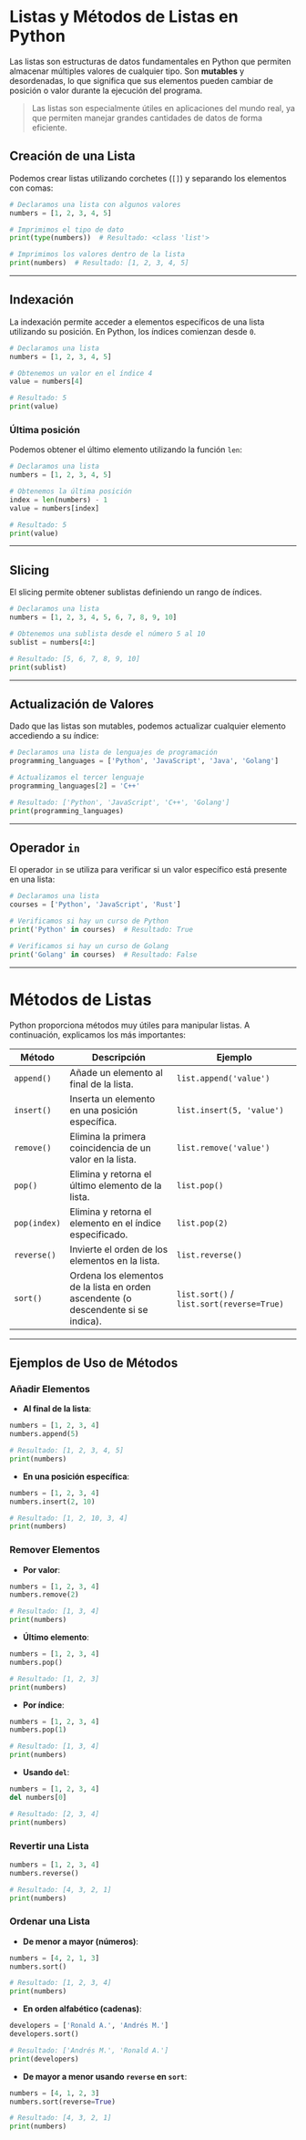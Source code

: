 # Listas y Métodos de Listas en Python

Las listas son estructuras de datos fundamentales en Python que permiten almacenar múltiples valores de cualquier tipo. Son **mutables** y desordenadas, lo que significa que sus elementos pueden cambiar de posición o valor durante la ejecución del programa.

> Las listas son especialmente útiles en aplicaciones del mundo real, ya que permiten manejar grandes cantidades de datos de forma eficiente.

## Creación de una Lista

Podemos crear listas utilizando corchetes (`[]`) y separando los elementos con comas:

```python
# Declaramos una lista con algunos valores
numbers = [1, 2, 3, 4, 5]

# Imprimimos el tipo de dato
print(type(numbers))  # Resultado: <class 'list'>

# Imprimimos los valores dentro de la lista
print(numbers)  # Resultado: [1, 2, 3, 4, 5]
```

---

## Indexación

La indexación permite acceder a elementos específicos de una lista utilizando su posición. En Python, los índices comienzan desde `0`.

```python
# Declaramos una lista
numbers = [1, 2, 3, 4, 5]

# Obtenemos un valor en el índice 4
value = numbers[4]

# Resultado: 5
print(value)
```

### Última posición

Podemos obtener el último elemento utilizando la función `len`:

```python
# Declaramos una lista
numbers = [1, 2, 3, 4, 5]

# Obtenemos la última posición
index = len(numbers) - 1
value = numbers[index]

# Resultado: 5
print(value)
```

---

## Slicing

El slicing permite obtener sublistas definiendo un rango de índices.

```python
# Declaramos una lista
numbers = [1, 2, 3, 4, 5, 6, 7, 8, 9, 10]

# Obtenemos una sublista desde el número 5 al 10
sublist = numbers[4:]

# Resultado: [5, 6, 7, 8, 9, 10]
print(sublist)
```

---

## Actualización de Valores

Dado que las listas son mutables, podemos actualizar cualquier elemento accediendo a su índice:

```python
# Declaramos una lista de lenguajes de programación
programming_languages = ['Python', 'JavaScript', 'Java', 'Golang']

# Actualizamos el tercer lenguaje
programming_languages[2] = 'C++'

# Resultado: ['Python', 'JavaScript', 'C++', 'Golang']
print(programming_languages)
```

---

## Operador `in`

El operador `in` se utiliza para verificar si un valor específico está presente en una lista:

```python
# Declaramos una lista
courses = ['Python', 'JavaScript', 'Rust']

# Verificamos si hay un curso de Python
print('Python' in courses)  # Resultado: True

# Verificamos si hay un curso de Golang
print('Golang' in courses)  # Resultado: False
```

---

# Métodos de Listas

Python proporciona métodos muy útiles para manipular listas. A continuación, explicamos los más importantes:

| Método       | Descripción                                                                        | Ejemplo                                   |
| ------------ | ---------------------------------------------------------------------------------- | ----------------------------------------- |
| `append()`   | Añade un elemento al final de la lista.                                            | `list.append('value')`                    |
| `insert()`   | Inserta un elemento en una posición específica.                                    | `list.insert(5, 'value')`                 |
| `remove()`   | Elimina la primera coincidencia de un valor en la lista.                           | `list.remove('value')`                    |
| `pop()`      | Elimina y retorna el último elemento de la lista.                                  | `list.pop()`                              |
| `pop(index)` | Elimina y retorna el elemento en el índice especificado.                           | `list.pop(2)`                             |
| `reverse()`  | Invierte el orden de los elementos en la lista.                                    | `list.reverse()`                          |
| `sort()`     | Ordena los elementos de la lista en orden ascendente (o descendente si se indica). | `list.sort()` / `list.sort(reverse=True)` |

---

## Ejemplos de Uso de Métodos

### Añadir Elementos

- **Al final de la lista**:

```python
numbers = [1, 2, 3, 4]
numbers.append(5)

# Resultado: [1, 2, 3, 4, 5]
print(numbers)
```

- **En una posición específica**:

```python
numbers = [1, 2, 3, 4]
numbers.insert(2, 10)

# Resultado: [1, 2, 10, 3, 4]
print(numbers)
```

### Remover Elementos

- **Por valor**:

```python
numbers = [1, 2, 3, 4]
numbers.remove(2)

# Resultado: [1, 3, 4]
print(numbers)
```

- **Último elemento**:

```python
numbers = [1, 2, 3, 4]
numbers.pop()

# Resultado: [1, 2, 3]
print(numbers)
```

- **Por índice**:

```python
numbers = [1, 2, 3, 4]
numbers.pop(1)

# Resultado: [1, 3, 4]
print(numbers)
```

- **Usando `del`**:

```python
numbers = [1, 2, 3, 4]
del numbers[0]

# Resultado: [2, 3, 4]
print(numbers)
```

### Revertir una Lista

```python
numbers = [1, 2, 3, 4]
numbers.reverse()

# Resultado: [4, 3, 2, 1]
print(numbers)
```

### Ordenar una Lista

- **De menor a mayor (números)**:

```python
numbers = [4, 2, 1, 3]
numbers.sort()

# Resultado: [1, 2, 3, 4]
print(numbers)
```

- **En orden alfabético (cadenas)**:

```python
developers = ['Ronald A.', 'Andrés M.']
developers.sort()

# Resultado: ['Andrés M.', 'Ronald A.']
print(developers)
```

- **De mayor a menor usando `reverse` en `sort`**:

```python
numbers = [4, 1, 2, 3]
numbers.sort(reverse=True)

# Resultado: [4, 3, 2, 1]
print(numbers)
```
